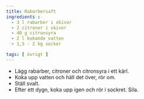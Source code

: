 ```yaml
---
title: Rabarbersaft
ingredients :
  - 3 l rabarber i skivor
  - 2 citroner i skivor
  - 40 g citronsyra
  - 2 l kokande vatten
  - 1,5 - 2 kg socker

tags: [ övrigt ]
---
```

* Lägg rabarber, citroner och citronsyra i ett kärl. 
* Koka upp vatten och häll det över, rör om. 
* Ställ svalt.
* Efter ett dygn, koka upp igen och rör i sockret. Sila. 
